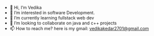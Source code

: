 - 👋 Hi, I’m Vedika
- 👀 I’m interested in software Development.
- 🌱 I’m currently learning fullstack web dev 
- 💞️ I’m looking to collaborate on java and c++ projects 
- 📫 How to reach me? here is my gmail: vedikakedar2701@gmail.com

<!---
Ved-isk27/Ved-isk27 is a ✨ special ✨ repository because its `README.md` (this file) appears on your GitHub profile.
You can click the Preview link to take a look at your changes.
--->
